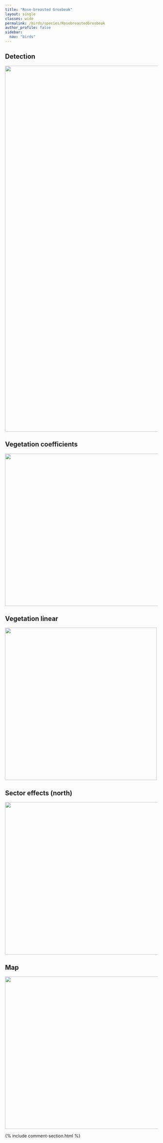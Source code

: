 ```yaml
---
title: "Rose-breasted Grosbeak"
layout: single
classes: wide
permalink: /birds/species/RosebreastedGrosbeak
author_profile: false
sidebar:
  nav: "birds"
---
```


<h2>Detection</h2>

<a href="https://drive.google.com/uc?export=view&id=1Zt_KK70xX69wD2GxKzPloJQjL2xr5Eyo">
<img src="https://drive.google.com/uc?export=view&id=1Zt_KK70xX69wD2GxKzPloJQjL2xr5Eyo" height = "1200" width = "800">
</a>

<h2>Vegetation coefficients</h2>

<a href="https://drive.google.com/uc?export=view&id=17Errj6bkC7q38O7oKGaSljZ-_c1jeJDo">
<img src="https://drive.google.com/uc?export=view&id=17Errj6bkC7q38O7oKGaSljZ-_c1jeJDo" height = "500" width = "1000">
</a>

<h2>Vegetation linear</h2>

<a href="https://drive.google.com/uc?export=view&id=1U9igthaLHd9Mwd8fg9VupSrAFQp9iKS7">
<img src="https://drive.google.com/uc?export=view&id=1U9igthaLHd9Mwd8fg9VupSrAFQp9iKS7" height = "500" width = "500">
</a>

<h2>Sector effects (north)</h2>

<a href="https://drive.google.com/uc?export=view&id=1yXm5yaCMs_HredP67LQQbIHdPwsns0H7">
<img src="https://drive.google.com/uc?export=view&id=1yXm5yaCMs_HredP67LQQbIHdPwsns0H7" height = "500" width = "1000">
</a>

<h2>Map</h2>

<a href="https://drive.google.com/uc?export=view&id=1r2rwNm6b30PjGRx5MBZRmjo-5DcyuX8d">
<img src="https://drive.google.com/uc?export=view&id=1r2rwNm6b30PjGRx5MBZRmjo-5DcyuX8d" height = "500" width = "1500">
</a>

{% include comment-section.html %}
